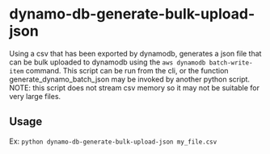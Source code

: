 # dynamo-db-generate-bulk-upload-json
Using a csv that has been exported by dynamodb, generates a json
file that can be bulk uploaded to dynamodb using the `aws dynamodb
batch-write-item` command. This script can be run from the cli, or the
function generate_dynamo_batch_json may be invoked by another python
script. NOTE: this script does not stream csv memory so it may not be
suitable for very large files.

## Usage

Ex:
`python dynamo-db-generate-bulk-upload-json my_file.csv`
